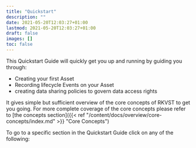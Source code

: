 ```yaml
---
title: "Quickstart"
description: ""
date: 2021-05-20T12:03:27+01:00
lastmod: 2021-05-20T12:03:27+01:00
draft: false
images: []
toc: false
---
```


This Quickstart Guide will quickly get you up and running by guiding you through:
* Creating your first Asset
* Recording lifecycle Events on your Asset
* creating data sharing policies to govern data access rights

It gives simple but sufficient overview of the core concepts of RKVST to get you going. For more complete coverage of the core concepts please refer to [the concepts section]({{< ref "/content/docs/overview/core-concepts/index.md" >}} "Core Concepts")

To go to a specific section in the Quickstart Guide click on any of the following:
